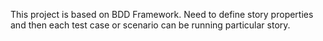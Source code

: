 This project is based on BDD Framework.
Need to define story properties and then each test case or scenario can be running particular story.